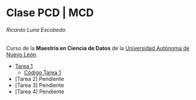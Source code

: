 # Clase PCD | MCD
###### Ricardo Luna Escobedo

Curso de la **Maestría en Ciencia de Datos** de la [Universidad Autónoma de Nuevo León](https://uanl.mx).

- [Tarea 1](./Tarea%201/Tarea%201.pdf)
  - [Código Tarea 1](./Tarea%201/Tarea%201.ipynb)
- [Tarea 2] Pendiente
- [Tarea 3] Pendiente
- [Tarea 4] Pendiente
